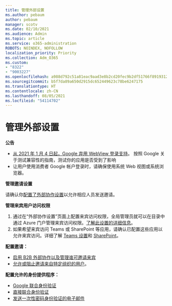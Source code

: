 ```yaml
---
title: 管理外部设置
ms.author: pebaum
author: pebaum
manager: scotv
ms.date: 02/10/2021
ms.audience: Admin
ms.topic: article
ms.service: o365-administration
ROBOTS: NOINDEX, NOFOLLOW
localization_priority: Priority
ms.collection: Adm_O365
ms.custom:
- "8322"
- "9003227"
ms.openlocfilehash: a988d792c51a81eac9aad3e8b2cd20fec9b2df51766f8919312e933a806e47ef
ms.sourcegitcommit: b5f7da89a650d2915dc652449623c78be6247175
ms.translationtype: HT
ms.contentlocale: zh-CN
ms.lasthandoff: 08/05/2021
ms.locfileid: "54114702"
---
```

# <a name="managing-external-settings"></a>管理外部设置

**公告**

- [从 2021 年 1 月 4 日起，Google 弃用 WebView 登录支持](https://docs.microsoft.com/azure/active-directory/external-identities/google-federation?WT.mc_id=Portal-Microsoft_Azure_Support#deprecation-of-webview-sign-in-support)。 按照 Google 关于测试兼容性的指南，测试你的应用是否受到了影响
- 让用户使用消费者 Google 帐户登录时，请确保使用系统 Web 视图或系统浏览器。

**管理邀请设置**

请确认你[配置了外部协作设置](https://docs.microsoft.com/azure/active-directory/external-identities/delegate-invitations?WT.mc_id=Portal-Microsoft_Azure_Support)以允许相应人员发送邀请。

**管理来宾用户访问权限**

1. 通过在“外部协作设置”页面上配置来宾访问权限，全局管理员就可以在目录中通过 Azure 门户管理来宾访问权限。[了解此设置的详细信息](https://docs.microsoft.com/azure/active-directory/fundamentals/users-default-permissions?WT.mc_id=Portal-Microsoft_Azure_Support)。
2. 如果希望来宾访问 Teams 或 SharePoint 等应用，请确认已配置这些应用以允许来宾访问。详细了解 [Teams 设置](https://docs.microsoft.com/microsoftteams/guest-access?WT.mc_id=Portal-Microsoft_Azure_Support)和 [SharePoint](https://docs.microsoft.com/sharepoint/external-sharing-overview?WT.mc_id=Portal-Microsoft_Azure_Support)。

**配置邀请：**

- [启用 B2B 外部协作以及管理谁可邀请来宾](https://docs.microsoft.com/azure/active-directory/b2b/delegate-invitations?WT.mc_id=Portal-Microsoft_Azure_Support)
- [允许或阻止邀请来自特定组织的用户](https://docs.microsoft.com/azure/active-directory/b2b/allow-deny-list?WT.mc_id=Portal-Microsoft_Azure_Support)。

**配置允许的身份提供程序：**

- [Google 联合身份验证](https://docs.microsoft.com/azure/active-directory/b2b/google-federation?WT.mc_id=Portal-Microsoft_Azure_Support)
- [直接联合身份验证](https://docs.microsoft.com/azure/active-directory/b2b/direct-federation?WT.mc_id=Portal-Microsoft_Azure_Support)
- [发送一次性密码身份验证的电子邮件](https://docs.microsoft.com/azure/active-directory/b2b/one-time-passcode?WT.mc_id=Portal-Microsoft_Azure_Support)
